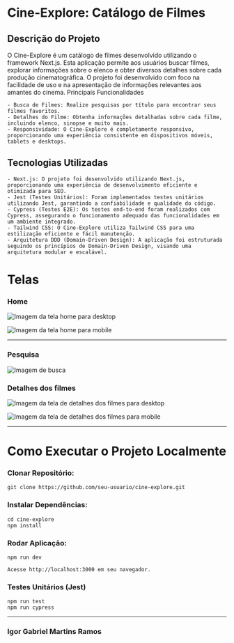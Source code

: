 # Cine-Explore: Catálogo de Filmes
## Descrição do Projeto

O Cine-Explore é um catálogo de filmes desenvolvido utilizando o framework Next.js. Esta aplicação permite aos usuários buscar filmes, explorar informações sobre o elenco e obter diversos detalhes sobre cada produção cinematográfica. O projeto foi desenvolvido com foco na facilidade de uso e na apresentação de informações relevantes aos amantes do cinema.
Principais Funcionalidades

    - Busca de Filmes: Realize pesquisas por título para encontrar seus filmes favoritos.
    - Detalhes do Filme: Obtenha informações detalhadas sobre cada filme, incluindo elenco, sinopse e muito mais.
    - Responsividade: O Cine-Explore é completamente responsivo, proporcionando uma experiência consistente em dispositivos móveis, tablets e desktops.

## Tecnologias Utilizadas

    - Next.js: O projeto foi desenvolvido utilizando Next.js, proporcionando uma experiência de desenvolvimento eficiente e otimizada para SEO.
    - Jest (Testes Unitários): Foram implementados testes unitários utilizando Jest, garantindo a confiabilidade e qualidade do código.
    - Cypress (Testes E2E): Os testes end-to-end foram realizados com Cypress, assegurando o funcionamento adequado das funcionalidades em um ambiente integrado.
    - Tailwind CSS: O Cine-Explore utiliza Tailwind CSS para uma estilização eficiente e fácil manutenção.
    - Arquitetura DDD (Domain-Driven Design): A aplicação foi estruturada seguindo os princípios de Domain-Driven Design, visando uma arquitetura modular e escalável.

# Telas
### Home
![Imagem da tela home para desktop](./public/assets/home-screen-lg.png)

![Imagem da tela home para mobile](./public/assets/home-screen-sm.png)

---- 

### Pesquisa

![Imagem de busca](./public/assets/search-movie.lg.png)

### Detalhes dos filmes

![Imagem da tela de detalhes dos filmes para desktop](./public/assets/movie-information-lg.png)

![Imagem da tela de detalhes dos filmes para mobile](./public/assets/movie-information-sm.png)

---

# Como Executar o Projeto Localmente

### Clonar Repositório:
    
    git clone https://github.com/seu-usuario/cine-explore.git

### Instalar Dependências:

    cd cine-explore
    npm install

### Rodar Aplicação:

    npm run dev

    Acesse http://localhost:3000 em seu navegador.

### Testes Unitários (Jest)

    npm run test
    npm run cypress


---
### Igor Gabriel Martins Ramos